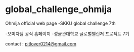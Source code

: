 # global_challenge_ohmija
Ohmija official web page
-SKKU global challenge 7th

-오미자팀 공식 홈페이지
-성균관대학교 글로벌챌린저 프로젝트 7기 

contact : pitlover0214@gmail.com
